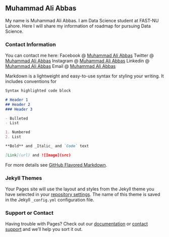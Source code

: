 ## Muhammad Ali Abbas

My name is Muhammad Ali Abbas. I am Data Science student at FAST-NU Lahore. Here I will share my information of roadmap for pursuing Data Science.


### Contact Information
 You can contact me here:
 Facebook @ [Muhammad Ali Abbas](https://www.facebook.com/aaliabbaas)
 Twitter @ [Muhammad Ali Abbas](https://twitter.com/to_aliabbas)
 Instagram @ [Muhammad Ali Abbas](https://instagram.com/to_aliabbas)
 Linkedin @ [Muhammad Ali Abbas](https://linkedin.com/aaliabbaas)
 Email @ [Muhammad Ali Abbas](https://)
 
Markdown is a lightweight and easy-to-use syntax for styling your writing. It includes conventions for

```markdown
Syntax highlighted code block

# Header 1
## Header 2
### Header 3

- Bulleted
- List

1. Numbered
2. List

**Bold** and _Italic_ and `Code` text

[Link](url) and ![Image](src)
```

For more details see [GitHub Flavored Markdown](https://guides.github.com/features/mastering-markdown/).

### Jekyll Themes

Your Pages site will use the layout and styles from the Jekyll theme you have selected in your [repository settings](https://github.com/ialiabbas/aaliabbas/settings). The name of this theme is saved in the Jekyll `_config.yml` configuration file.

### Support or Contact

Having trouble with Pages? Check out our [documentation](https://help.github.com/categories/github-pages-basics/) or [contact support](https://github.com/contact) and we’ll help you sort it out.
